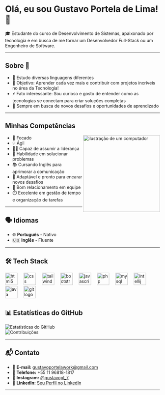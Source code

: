 <h1>Olá, eu sou Gustavo Portela de Lima! 👋 </h1>

🎓 Estudante do curso de Desenvolvimento de Sistemas, apaixonado por tecnologia e em busca de me tornar um Desenvolvedor Full-Stack ou um Engenheiro de Software.

---

## Sobre 🌟
  
- 🌱 Estudo diversas linguagens diferentes  
- 🎯 Objetivo: Aprender cada vez mais e contribuir com projetos incríveis no área da Tecnologia!
- ⚡ Fato interessante: Sou curioso e gosto de entender como as tecnologias se conectam para criar soluções completas  
- 🚀 Sempre em busca de novos desafios e oportunidades de aprendizado  

---


##   Minhas Competências
<img src="https://raw.githubusercontent.com/MicaelliMedeiros/micaellimedeiros/master/image/computer-illustration.png" alt="ilustração de um computador" min-width="250px" max-width="250px" width="250px" align="right">

- 🎯 Focado  
- 💡 Ágil  
- 🧑‍🏫 Capaz de assumir a liderança  
- 🧩 Habilidade em solucionar problemas  
- 📚 Cursando Inglês para aprimorar a comunicação  
- 🔄 Adaptável e pronto para encarar novos desafios  
- 🤝 Bom relacionamento em equipe  
- ⏱️ Excelente em gestão de tempo e organização de tarefas  


---

## 🗣️ Idiomas

- 🌐 **Português** - Nativo  
- 🇺🇸 **Inglês** - Fluente  

----
## 🛠️ Tech Stack

<div align="left">
  <img src="https://cdn.jsdelivr.net/gh/devicons/devicon/icons/html5/html5-original.svg" height="40" alt="html5 logo"  />
  <img width="12" />
  <img src="https://cdn.jsdelivr.net/gh/devicons/devicon/icons/css3/css3-original.svg" height="40" alt="css logo"  />
  <img width="12" />
  <img src="https://cdn.jsdelivr.net/gh/devicons/devicon/icons/tailwindcss/tailwindcss-original-wordmark.svg" height="40" alt="tailwindcss logo"  />
  <img width="12" />
  <img src="https://cdn.jsdelivr.net/gh/devicons/devicon/icons/bootstrap/bootstrap-original.svg" height="40" alt="bootstrap logo"  />
  <img width="12" />
  <img src="https://cdn.jsdelivr.net/gh/devicons/devicon/icons/javascript/javascript-original.svg" height="40" alt="javascript logo"  />
  <img width="12" />
  <img src="https://cdn.jsdelivr.net/gh/devicons/devicon/icons/php/php-original.svg" height="40" alt="php logo"  />
  <img width="12" />
  <img src="https://cdn.jsdelivr.net/gh/devicons/devicon/icons/mysql/mysql-original.svg" height="40" alt="mysql logo"  />
  <img width="12" />
  <img src="https://cdn.jsdelivr.net/gh/devicons/devicon/icons/intellij/intellij-original.svg" height="40" alt="intellij logo"  />
  <img width="12" />
  <img src="https://cdn.jsdelivr.net/gh/devicons/devicon/icons/java/java-original.svg" height="40" alt="java logo"  />
  <img width="12" />
  <img src="https://cdn.jsdelivr.net/gh/devicons/devicon/icons/git/git-original.svg" height="40" alt="git logo"  />
</div>





## 📊 Estatísticas do GitHub

![Estatísticas do GitHub](https://github-readme-stats.vercel.app/api?username=devportela&show_icons=true&theme=dark)  
![Contribuições](https://github-readme-streak-stats.herokuapp.com/?user=devportela&theme=dark&hide_border=false)

---

## 📬 Contato

- 📧 **E-mail:** [gustavoportelawork@gmail.com](mailto:gustavoportelawork@gmail.com)  
- 📱 **Telefone:** +55 11 96818-1817  
- 📸 **Instagram:** [@gustavopl_7](https://www.instagram.com/gustavopl_7)  
- 💼 **LinkedIn:** [Seu Perfil no LinkedIn](https://www.linkedin.com/in/seu-nome-aqui)

---

